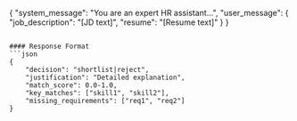 {
    "system_message": "You are an expert HR assistant...",
    "user_message": {
        "job_description": "[JD text]",
        "resume": "[Resume text]"
    }
}
```

#### Response Format
```json
{
    "decision": "shortlist|reject",
    "justification": "Detailed explanation",
    "match_score": 0.0-1.0,
    "key_matches": ["skill1", "skill2"],
    "missing_requirements": ["req1", "req2"]
}